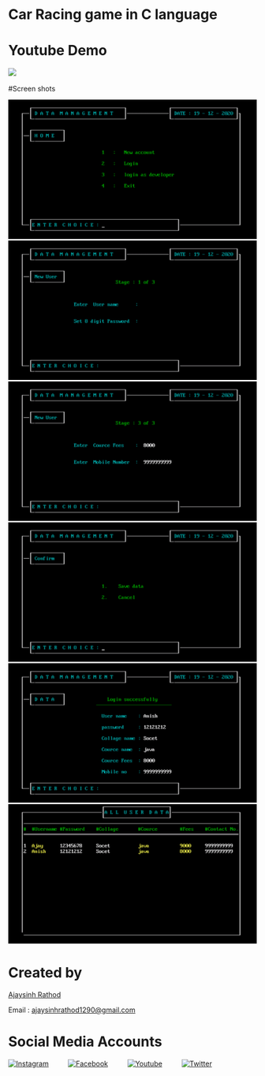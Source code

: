 # Car Racing game in C language

# Youtube Demo

[<img src="home.png" />](https://youtu.be/2etSEXnmvFw)

#Screen shots

<img src="screenshots/home.png" />
<img src="screenshots/newstudentdata1.png" />
<img src="screenshots/newstudentdata2.png" />
<img src="screenshots/confirmation.png" />
<img src="screenshots/studentdata.png" />
<img src="screenshots/allstudentdata.png" />

# Created by


[Ajaysinh Rathod](https://github.com/Ajaysinh1290)

Email : ajaysinhrathod1290@gmail.com

# Social Media Accounts
[![Instagram](https://img.icons8.com/fluent/40/000000/instagram-new.png)](https://www.instagram.com/ll_ajayrathod_ll/)&nbsp; &nbsp; &nbsp; &nbsp; &nbsp;
[![Facebook](https://img.icons8.com/fluent/40/000000/facebook-new.png)](https://www.facebook.com/ajaysinh.rathod.7927)&nbsp; &nbsp; &nbsp; &nbsp; &nbsp; 
[![Youtube](https://img.icons8.com/fluent/40/000000/youtube-play.png)](https://www.youtube.com/channel/UCbhGYVadJsZtJzHYMWLNRRQ)&nbsp; &nbsp; &nbsp; &nbsp; &nbsp; 
[![Twitter](https://img.icons8.com/fluent/40/000000/twitter.png)](https://twitter.com/Ajaysin34751867)
